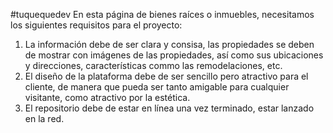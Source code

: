 #tuquequedev
En esta página de bienes raíces o inmuebles, necesitamos los siguientes requisitos para el proyecto:
1. La información debe de ser clara y consisa, las propiedades se deben de mostrar con imágenes de las propiedades, así como sus ubicaciones y direcciones, características commo las remodelaciones, etc.
2. El diseño de la plataforma debe de ser sencillo pero atractivo para el cliente, de manera que pueda ser tanto amigable para cualquier visitante, como atractivo por la estética.
3. El repositorio debe de estar en línea una vez terminado, estar lanzado en la red. 
